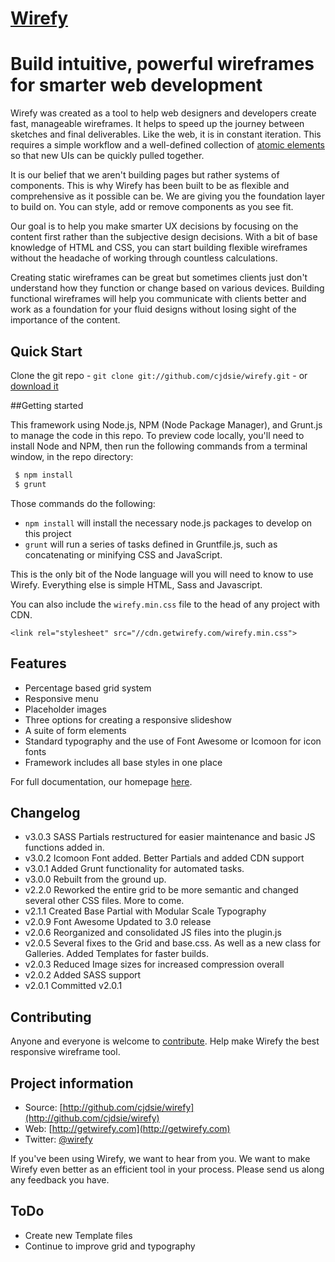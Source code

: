 [Wirefy](http://getwirefy.com)
=================

# Build intuitive, powerful wireframes for smarter web development

Wirefy was created as a tool to help web designers and developers create fast, manageable wireframes. It helps to speed up the journey between sketches and final deliverables. Like the web, it is in constant iteration. This requires a simple workflow and a well-defined collection of [atomic elements](http://bradfrostweb.com/blog/post/atomic-web-design/) so that new UIs can be quickly pulled together.

It is our belief that we aren't building pages but rather systems of components. This is why Wirefy has been built to be as flexible and comprehensive as it possible can be.  We are giving you the foundation layer to build on. You can style, add or remove components as you see fit. 

Our goal is to help you make smarter UX decisions by focusing on the content first rather than the subjective design decisions. With a bit of base knowledge of HTML and CSS, you can start building flexible wireframes without the headache of working through countless calculations.

Creating static wireframes can be great but sometimes clients just don't understand how they function or change based on various devices. Building functional wireframes will help you communicate with clients better and work as a foundation for your fluid designs without losing sight of the importance of the content.


## Quick Start

Clone the git repo - `git clone git://github.com/cjdsie/wirefy.git` - or [download it](https://github.com/cjdsie/wirefy/zipball/master)


##Getting started

This framework using Node.js, NPM (Node Package Manager), and Grunt.js to manage the code in this repo. To preview code locally, you'll need to install Node and NPM, then run the following commands from a terminal window, in the repo directory: 

``` bash
 $ npm install
 $ grunt
```
Those commands do the following:

- `npm install` will install the necessary node.js packages to develop on this project
- `grunt` will run a series of tasks defined in Gruntfile.js, such as concatenating or minifying CSS and JavaScript.

This is the only bit of the Node language will you will need to know to use Wirefy. Everything else is simple HTML, Sass and Javascript.

You can also include the `wirefy.min.css` file to the head of any project with CDN. 

`<link rel="stylesheet" src="//cdn.getwirefy.com/wirefy.min.css">` 


## Features

* Percentage based grid system
* Responsive menu
* Placeholder images
* Three options for creating a responsive slideshow
* A suite of form elements
* Standard typography and the use of Font Awesome or Icomoon for icon fonts
* Framework includes all base styles in one place

For full documentation, our homepage [here](http://getwirefy.com). 

## Changelog

*   v3.0.3 SASS Partials restructured for easier maintenance and basic JS functions added in.
*   v3.0.2 Icomoon Font added. Better Partials and added CDN support
*   v3.0.1 Added Grunt functionality for automated tasks.
*   v3.0.0 Rebuilt from the ground up.
*   v2.2.0 Reworked the entire grid to be more semantic and changed several other CSS files. More to come. 
*	v2.1.1 Created Base Partial with Modular Scale Typography
*	v2.0.9 Font Awesome Updated to 3.0 release
*	v2.0.6 Reorganized and consolidated JS files into the plugin.js
*   v2.0.5 Several fixes to the Grid and base.css. As well as a new class for Galleries. Added Templates for faster builds. 
*   v2.0.3 Reduced Image sizes for increased compression overall
*	v2.0.2 Added SASS support
*	v2.0.1 Committed v2.0.1 

## Contributing

Anyone and everyone is welcome to [contribute](/cjdsie/wirefy/blob/master/CONTRIBUTING.md). Help make Wirefy the best responsive wireframe tool.


## Project information

* Source: [http://github.com/cjdsie/wirefy](http://github.com/cjdsie/wirefy)
* Web: [http://getwirefy.com](http://getwirefy.com)
* Twitter: [@wirefy](http://twitter.com/wirefy)

If you've been using Wirefy, we want to hear from you. We want to make Wirefy even better as an efficient tool in your process. Please send us along any feedback you have.

## ToDo

* Create new Template files
* Continue to improve grid and typography


